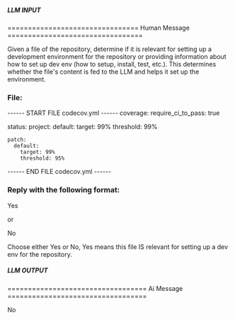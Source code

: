 ##### LLM INPUT #####
================================ Human Message =================================

Given a file of the repository, determine if it is relevant for setting up a development environment for the repository or providing information about how to set up dev env (how to setup, install, test, etc.). This determines whether the file's content is fed to the LLM and helps it set up the environment.

### File:
------ START FILE codecov.yml ------
coverage:
  require_ci_to_pass: true

  status:
    project:
      default:
        target: 99%
        threshold: 99%

    patch:
      default:
        target: 99%
        threshold: 95%
------ END FILE codecov.yml ------

### Reply with the following format:

<rel>Yes</rel>

or

<rel>No</rel>

Choose either Yes or No, Yes means this file IS relevant for setting up a dev env for the repository.

##### LLM OUTPUT #####
================================== Ai Message ==================================

<rel>No</rel>